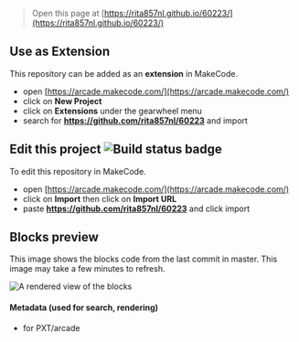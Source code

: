  


> Open this page at [https://rita857nl.github.io/60223/](https://rita857nl.github.io/60223/)

## Use as Extension

This repository can be added as an **extension** in MakeCode.

* open [https://arcade.makecode.com/](https://arcade.makecode.com/)
* click on **New Project**
* click on **Extensions** under the gearwheel menu
* search for **https://github.com/rita857nl/60223** and import

## Edit this project ![Build status badge](https://github.com/rita857nl/60223/workflows/MakeCode/badge.svg)

To edit this repository in MakeCode.

* open [https://arcade.makecode.com/](https://arcade.makecode.com/)
* click on **Import** then click on **Import URL**
* paste **https://github.com/rita857nl/60223** and click import

## Blocks preview

This image shows the blocks code from the last commit in master.
This image may take a few minutes to refresh.

![A rendered view of the blocks](https://github.com/rita857nl/60223/raw/master/.github/makecode/blocks.png)

#### Metadata (used for search, rendering)

* for PXT/arcade
<script src="https://makecode.com/gh-pages-embed.js"></script><script>makeCodeRender("{{ site.makecode.home_url }}", "{{ site.github.owner_name }}/{{ site.github.repository_name }}");</script>
